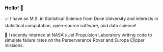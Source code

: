 ### Hello! 👋

📈 I have an M.S. in Statistical Science from Duke University and interests in statistical computation, open-source software, and data science! 

🚀 I recently interned at NASA's Jet Propulsion Laboratory writing code to simulate failure rates on the Perserverance Rover and Europa Clipper missions.  
